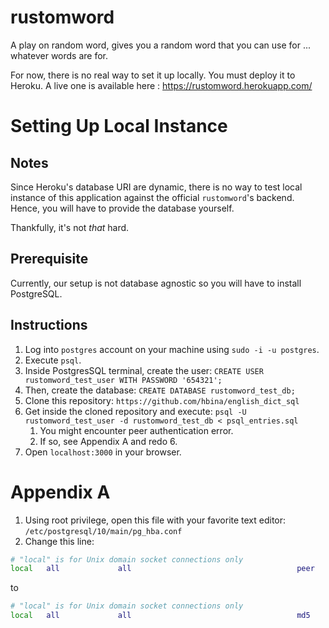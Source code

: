 # rustomword

A play on random word, gives you a random word that you can use for ... whatever words are for.

For now, there is no real way to set it up locally.
You must deploy it to Heroku.
A live one is available here : https://rustomword.herokuapp.com/

# Setting Up Local Instance

## Notes

Since Heroku's database URI are dynamic, there is no way to test local instance of this application against the official `rustomword`'s backend. Hence, you will have to provide the database yourself.

Thankfully, it's not *that* hard.

## Prerequisite

Currently, our setup is not database agnostic so you will have to install PostgreSQL.

## Instructions

1. Log into `postgres` account on your machine using `sudo -i -u postgres`.
2. Execute `psql`.
3. Inside PostgresSQL terminal, create the user: `CREATE USER rustomword_test_user WITH PASSWORD '654321';`
4. Then, create the database: `CREATE DATABASE rustomword_test_db;`
5. Clone this repository: `https://github.com/hbina/english_dict_sql`
6. Get inside the cloned repository and execute: `psql -U rustomword_test_user -d rustomword_test_db < psql_entries.sql`
    1. You might encounter peer authentication error.
    2. If so, see Appendix A and redo 6.
7. Open `localhost:3000` in your browser.

# Appendix A

1. Using root privilege, open this file with your favorite text editor: `/etc/postgresql/10/main/pg_hba.conf`
2. Change this line:

```bash
# "local" is for Unix domain socket connections only
local   all             all                                     peer
```

to

```bash
# "local" is for Unix domain socket connections only
local   all             all                                     md5
```

